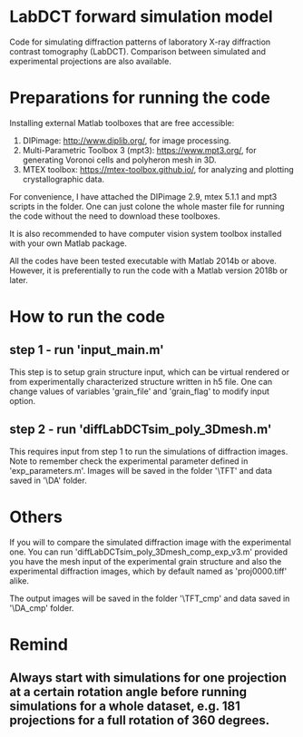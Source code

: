 # LabDCT forward simulation model
Code for simulating diffraction patterns of laboratory X-ray diffraction contrast tomography (LabDCT).
Comparison between simulated and experimental projections are also available.

# Preparations for running the code
Installing external Matlab toolboxes that are free accessible:
1. DIPimage: http://www.diplib.org/, for image processing.
2. Multi-Parametric Toolbox 3 (mpt3): https://www.mpt3.org/, for generating Voronoi cells and polyheron mesh in 3D.
3. MTEX toolbox: https://mtex-toolbox.github.io/, for analyzing and plotting crystallographic data.

For convenience, I have attached the DIPimage 2.9, mtex 5.1.1 and mpt3 scripts in the folder.
One can just colone the whole master file for running the code without the need to download these toolboxes.

It is also recommended to have computer vision system toolbox installed with your own Matlab package.

All the codes have been tested executable with Matlab 2014b or above.
However, it is preferentially to run the code with a Matlab version 2018b or later.

# How to run the code
## step 1 - run 'input_main.m'
This step is to setup grain structure input, which can be virtual rendered or from experimentally characterized structure written in h5 file. One can change values of variables 'grain_file' and 'grain_flag' to modify input option.

## step 2 - run 'diffLabDCTsim_poly_3Dmesh.m'
This requires input from step 1 to run the simulations of diffraction images.
Note to remember check the experimental parameter defined in 'exp_parameters.m'.
Images will be saved in the folder '\TFT\' and data saved in '\DA\' folder.

# Others
If you will to compare the simulated diffraction image with the experimental one.
You can run 'diffLabDCTsim_poly_3Dmesh_comp_exp_v3.m' provided you have the mesh input of the experimental grain structure
and also the experimental diffraction images, which by default named as 'proj0000.tiff' alike.

The output images will be saved in the folder '\TFT_cmp\' and data saved in '\DA_cmp\' folder.

# Remind
## Always start with simulations for one projection at a certain rotation angle before running simulations for a whole dataset, e.g. 181 projections for a full rotation of 360 degrees.



